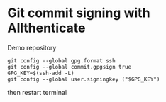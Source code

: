 # Git commit signing with Allthenticate
Demo repository

```
git config --global gpg.format ssh
git config --global commit.gpgsign true
GPG_KEY=$(ssh-add -L)
git config --global user.signingkey ("$GPG_KEY")
```
then restart terminal


